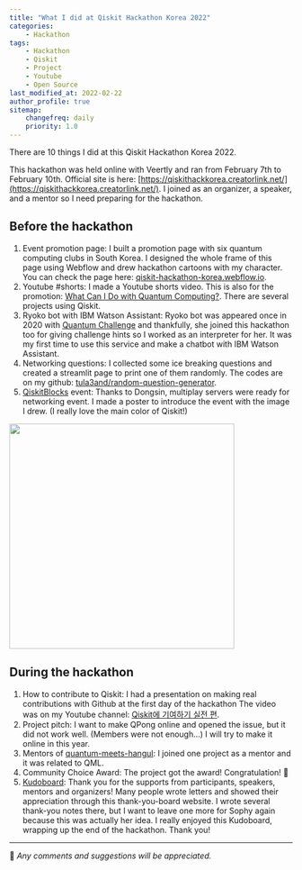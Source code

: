 ```yaml
---
title: "What I did at Qiskit Hackathon Korea 2022"
categories:
    - Hackathon
tags:
    - Hackathon
    - Qiskit
    - Project
    - Youtube
    - Open Source
last_modified_at: 2022-02-22
author_profile: true
sitemap:
    changefreq: daily
    priority: 1.0
---
```


There are 10 things I did at this Qiskit Hackathon Korea 2022.

This hackathon was held online with Veertly and ran from February 7th to February 10th.
Official site is here: [https://qiskithackkorea.creatorlink.net/](https://qiskithackkorea.creatorlink.net/).
I joined as an organizer, a speaker, and a mentor so I need preparing for the hackathon.

## Before the hackathon

1. Event promotion page: I built a promotion page with six quantum computing clubs in South Korea.
I designed the whole frame of this page using Webflow and drew hackathon cartoons with my character.
You can check the page here: [qiskit-hackathon-korea.webflow.io](https://qiskit-hackathon-korea.webflow.io/).
2. Youtube #shorts: I made a Youtube shorts video. This is also for the promotion:
[What Can I Do with Quantum Computing?](https://www.youtube.com/shorts/6SgkwuXRBUA).
There are several projects using Qiskit.
3. Ryoko bot with IBM Watson Assistant: Ryoko bot was appeared once in 2020 with [Quantum Challenge](https://github.com/qiskit-community/IBMQuantumChallenge2020) and
thankfully, she joined this hackathon too for giving challenge hints so I worked as an interpreter for her.
It was my first time to use this service and make a chatbot with IBM Watson Assistant.
4. Networking questions: I collected some ice breaking questions and created a streamlit page to print one of them randomly.
The codes are on my github: [tula3and/random-question-generator](https://github.com/tula3and/random-question-generator).
5. [QiskitBlocks](https://github.com/JavaFXpert/QiskitBlocks) event: Thanks to Dongsin, multiplay servers were ready for networking event.
I made a poster to introduce the event with the image I drew. (I really love the main color of Qiskit!)
<img src="https://user-images.githubusercontent.com/62553200/155148142-e3e34958-a99a-4f17-ba7a-a9f8ad6eaf37.png" width="400">

## During the hackathon

1. How to contribute to Qiskit: I had a presentation on making real contributions with Github at the first day of the hackathon
The video was on my Youtube channel: [Qiskit에 기여하기 실전 편](https://youtu.be/5cSdM5nBJ60).
2. Project pitch: I want to make QPong online and opened the issue, but it did not work well. (Members were not enough...)
I will try to make it online in this year.
3. Mentors of [quantum-meets-hangul](https://github.com/jhlee29/quantum-meets-hangul): I joined one project as a mentor and it was related to QML.
4. Community Choice Award: The project got the award! Congratulation! 🎉
5. [Kudoboard](https://www.kudoboard.com/): Thank you for the supports from participants, speakers, mentors and organizers!
Many people wrote letters and showed their appreciation through this thank-you-board website.
I wrote several thank-you notes there, but I want to leave one more for Sophy again because this was actually her idea.
I really enjoyed this Kudoboard, wrapping up the end of the hackathon. Thank you!

---

💬 _Any comments and suggestions will be appreciated._
